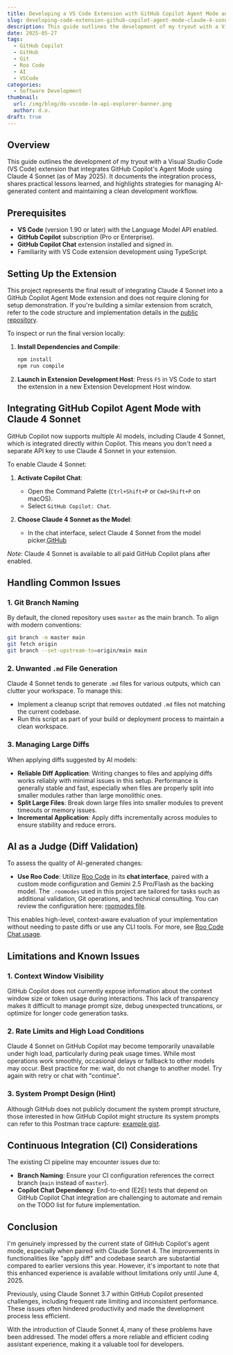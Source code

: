 ```yaml
---
title: Developing a VS Code Extension with GitHub Copilot Agent Mode and Claude 4 Sonnet (May 2025)
slug: developing-code-extension-github-copilot-agent-mode-claude-4-sonnet-2025
description: This guide outlines the development of my tryout with a Visual Studio Code extension leveraging GitHub Copilot’s Agent Mode and Claude 4 Sonnet (May 2025). It covers the integration process, common challenges like branch naming and managing AI-generated files, and practical advice on handling large diffs. Additionally, it details how I use Roo Code’s chat interface with a custom judge role to validate AI-generated code changes. The guide also notes current limitations around context window visibility in Copilot and shares considerations for maintaining a stable CI pipeline.
date: 2025-05-27
tags:
  - GitHub Copilot
  - GitHub
  - Git
  - Roo Code
  - AI
  - VSCode
categories:
  - Software Development
thumbnail:
  url: /img/blog/do-vscode-lm-api-explorer-banner.png
  author: d.o.
draft: true
---
```


## Overview

This guide outlines the development of my tryout with a Visual Studio Code (VS Code) extension that integrates GitHub Copilot's Agent Mode using Claude 4 Sonnet (as of May 2025). It documents the integration process, shares practical lessons learned, and highlights strategies for managing AI-generated content and maintaining a clean development workflow.

## Prerequisites

* **VS Code** (version 1.90 or later) with the Language Model API enabled.
* **GitHub Copilot** subscription (Pro or Enterprise).
* **GitHub Copilot Chat** extension installed and signed in.
* Familiarity with VS Code extension development using TypeScript.

## Setting Up the Extension

This project represents the final result of integrating Claude 4 Sonnet into a GitHub Copilot Agent Mode extension and does not require cloning for setup demonstration. If you're building a similar extension from scratch, refer to the code structure and implementation details in the [public repository](https://github.com/d-oit/do-vscode-lm-api-explorer).

To inspect or run the final version locally:

1. **Install Dependencies and Compile**:

   ```bash
   npm install
   npm run compile
   ```

2. **Launch in Extension Development Host**:
   Press `F5` in VS Code to start the extension in a new Extension Development Host window.

## Integrating GitHub Copilot Agent Mode with Claude 4 Sonnet

GitHub Copilot now supports multiple AI models, including Claude 4 Sonnet, which is integrated directly within Copilot. This means you don't need a separate API key to use Claude 4 Sonnet in your extension.

To enable Claude 4 Sonnet:

1. **Activate Copilot Chat**:

   * Open the Command Palette (`Ctrl+Shift+P` or `Cmd+Shift+P` on macOS).
   * Select `GitHub Copilot: Chat`.

2. **Choose Claude 4 Sonnet as the Model**:

   * In the chat interface, select Claude 4 Sonnet from the model picker.[GitHub](https://docs.github.com/en/copilot/using-github-copilot/ai-models/using-claude-in-github-copilot)

*Note*: Claude 4 Sonnet is available to all paid GitHub Copilot plans after enabled.

## Handling Common Issues

### 1. Git Branch Naming

By default, the cloned repository uses `master` as the main branch. To align with modern conventions:

```bash
git branch -m master main
git fetch origin
git branch --set-upstream-to=origin/main main
```

### 2. Unwanted `.md` File Generation

Claude 4 Sonnet tends to generate `.md` files for various outputs, which can clutter your workspace. To manage this:

* Implement a cleanup script that removes outdated `.md` files not matching the current codebase.
* Run this script as part of your build or deployment process to maintain a clean workspace.

### 3. Managing Large Diffs

When applying diffs suggested by AI models:

* **Reliable Diff Application**: Writing changes to files and applying diffs works reliably with minimal issues in this setup. Performance is generally stable and fast, especially when files are properly split into smaller modules rather than large monolithic ones.
* **Split Large Files**: Break down large files into smaller modules to prevent timeouts or memory issues.
* **Incremental Application**: Apply diffs incrementally across modules to ensure stability and reduce errors.

## AI as a Judge (Diff Validation)

To assess the quality of AI-generated changes:

* **Use Roo Code**: Utilize [Roo Code](https://docs.roocode.com/features/custom-modes) in its **chat interface**, paired with a custom mode configuration and Gemini 2.5 Pro/Flash as the backing model. The `.roomodes` used in this project are tailored for tasks such as additional validation, Git operations, and technical consulting. You can review the configuration here: [roomodes file](https://github.com/d-oit/do-vscode-lm-api-explorer/blob/main/.roomodes).

This enables high-level, context-aware evaluation of your implementation without needing to paste diffs or use any CLI tools. For more, see [Roo Code Chat usage](https://docs.roocode.com/basic-usage/the-chat-interface).

## Limitations and Known Issues

### 1. Context Window Visibility

GitHub Copilot does not currently expose information about the context window size or token usage during interactions. This lack of transparency makes it difficult to manage prompt size, debug unexpected truncations, or optimize for longer code generation tasks.

### 2. Rate Limits and High Load Conditions

Claude 4 Sonnet on GitHub Copilot may become temporarily unavailable under high load, particularly during peak usage times. While most operations work smoothly, occasional delays or fallback to other models may occur. Best practice for me: wait, do not change to another model. Try again with retry or chat with "continue".

### 3. System Prompt Design (Hint)

Although GitHub does not publicly document the system prompt structure, those interested in how GitHub Copilot might structure its system prompts can refer to this Postman trace capture: [example gist](https://gist.github.com/d-oit/231f6f949cad9ea8d1804ee047581ca6).

## Continuous Integration (CI) Considerations

The existing CI pipeline may encounter issues due to:

* **Branch Naming**: Ensure your CI configuration references the correct branch (`main` instead of `master`).
* **Copilot Chat Dependency**: End-to-end (E2E) tests that depend on GitHub Copilot Chat integration are challenging to automate and remain on the TODO list for future implementation.

## Conclusion

I'm genuinely impressed by the current state of GitHub Copilot's agent mode, especially when paired with Claude Sonnet 4. The improvements in functionalities like "apply diff" and codebase search are substantial compared to earlier versions this year. However, it's important to note that this enhanced experience is available without limitations only until June 4, 2025.

Previously, using Claude Sonnet 3.7 within GitHub Copilot presented challenges, including frequent rate limiting and inconsistent performance. These issues often hindered productivity and made the development process less efficient.

With the introduction of Claude Sonnet 4, many of these problems have been addressed. The model offers a more reliable and efficient coding assistant experience, making it a valuable tool for developers.
